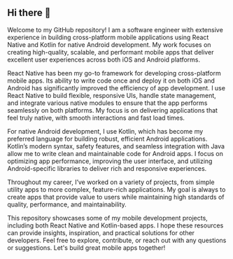 ## Hi there 👋

Welcome to my GitHub repository! I am a software engineer with extensive experience in building cross-platform mobile applications using React Native and Kotlin for native Android development. My work focuses on creating high-quality, scalable, and performant mobile apps that deliver excellent user experiences across both iOS and Android platforms.

React Native has been my go-to framework for developing cross-platform mobile apps. Its ability to write code once and deploy it on both iOS and Android has significantly improved the efficiency of app development. I use React Native to build flexible, responsive UIs, handle state management, and integrate various native modules to ensure that the app performs seamlessly on both platforms. My focus is on delivering applications that feel truly native, with smooth interactions and fast load times.

For native Android development, I use Kotlin, which has become my preferred language for building robust, efficient Android applications. Kotlin’s modern syntax, safety features, and seamless integration with Java allow me to write clean and maintainable code for Android apps. I focus on optimizing app performance, improving the user interface, and utilizing Android-specific libraries to deliver rich and responsive experiences.

Throughout my career, I’ve worked on a variety of projects, from simple utility apps to more complex, feature-rich applications. My goal is always to create apps that provide value to users while maintaining high standards of quality, performance, and maintainability.

This repository showcases some of my mobile development projects, including both React Native and Kotlin-based apps. I hope these resources can provide insights, inspiration, and practical solutions for other developers. Feel free to explore, contribute, or reach out with any questions or suggestions. Let's build great mobile apps together!
